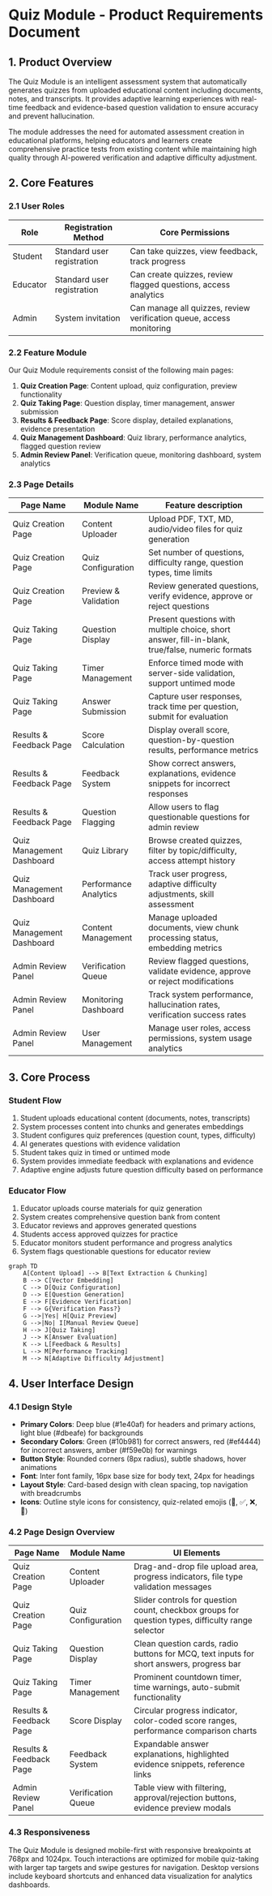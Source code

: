 # Quiz Module - Product Requirements Document

## 1. Product Overview

The Quiz Module is an intelligent assessment system that automatically generates quizzes from uploaded educational content including documents, notes, and transcripts. It provides adaptive learning experiences with real-time feedback and evidence-based question validation to ensure accuracy and prevent hallucination.

The module addresses the need for automated assessment creation in educational platforms, helping educators and learners create comprehensive practice tests from existing content while maintaining high quality through AI-powered verification and adaptive difficulty adjustment.

## 2. Core Features

### 2.1 User Roles

| Role | Registration Method | Core Permissions |
|------|---------------------|------------------|
| Student | Standard user registration | Can take quizzes, view feedback, track progress |
| Educator | Standard user registration | Can create quizzes, review flagged questions, access analytics |
| Admin | System invitation | Can manage all quizzes, review verification queue, access monitoring |

### 2.2 Feature Module

Our Quiz Module requirements consist of the following main pages:

1. **Quiz Creation Page**: Content upload, quiz configuration, preview functionality
2. **Quiz Taking Page**: Question display, timer management, answer submission
3. **Results & Feedback Page**: Score display, detailed explanations, evidence presentation
4. **Quiz Management Dashboard**: Quiz library, performance analytics, flagged question review
5. **Admin Review Panel**: Verification queue, monitoring dashboard, system analytics

### 2.3 Page Details

| Page Name | Module Name | Feature description |
|-----------|-------------|---------------------|
| Quiz Creation Page | Content Uploader | Upload PDF, TXT, MD, audio/video files for quiz generation |
| Quiz Creation Page | Quiz Configuration | Set number of questions, difficulty range, question types, time limits |
| Quiz Creation Page | Preview & Validation | Review generated questions, verify evidence, approve or reject questions |
| Quiz Taking Page | Question Display | Present questions with multiple choice, short answer, fill-in-blank, true/false, numeric formats |
| Quiz Taking Page | Timer Management | Enforce timed mode with server-side validation, support untimed mode |
| Quiz Taking Page | Answer Submission | Capture user responses, track time per question, submit for evaluation |
| Results & Feedback Page | Score Calculation | Display overall score, question-by-question results, performance metrics |
| Results & Feedback Page | Feedback System | Show correct answers, explanations, evidence snippets for incorrect responses |
| Results & Feedback Page | Question Flagging | Allow users to flag questionable questions for admin review |
| Quiz Management Dashboard | Quiz Library | Browse created quizzes, filter by topic/difficulty, access attempt history |
| Quiz Management Dashboard | Performance Analytics | Track user progress, adaptive difficulty adjustments, skill assessment |
| Quiz Management Dashboard | Content Management | Manage uploaded documents, view chunk processing status, embedding metrics |
| Admin Review Panel | Verification Queue | Review flagged questions, validate evidence, approve or reject modifications |
| Admin Review Panel | Monitoring Dashboard | Track system performance, hallucination rates, verification success rates |
| Admin Review Panel | User Management | Manage user roles, access permissions, system usage analytics |

## 3. Core Process

### Student Flow
1. Student uploads educational content (documents, notes, transcripts)
2. System processes content into chunks and generates embeddings
3. Student configures quiz preferences (question count, types, difficulty)
4. AI generates questions with evidence validation
5. Student takes quiz in timed or untimed mode
6. System provides immediate feedback with explanations and evidence
7. Adaptive engine adjusts future question difficulty based on performance

### Educator Flow
1. Educator uploads course materials for quiz generation
2. System creates comprehensive question bank from content
3. Educator reviews and approves generated questions
4. Students access approved quizzes for practice
5. Educator monitors student performance and progress analytics
6. System flags questionable questions for educator review

```mermaid
graph TD
    A[Content Upload] --> B[Text Extraction & Chunking]
    B --> C[Vector Embedding]
    C --> D[Quiz Configuration]
    D --> E[Question Generation]
    E --> F[Evidence Verification]
    F --> G{Verification Pass?}
    G -->|Yes| H[Quiz Preview]
    G -->|No| I[Manual Review Queue]
    H --> J[Quiz Taking]
    J --> K[Answer Evaluation]
    K --> L[Feedback & Results]
    L --> M[Performance Tracking]
    M --> N[Adaptive Difficulty Adjustment]
```

## 4. User Interface Design

### 4.1 Design Style

- **Primary Colors**: Deep blue (#1e40af) for headers and primary actions, light blue (#dbeafe) for backgrounds
- **Secondary Colors**: Green (#10b981) for correct answers, red (#ef4444) for incorrect answers, amber (#f59e0b) for warnings
- **Button Style**: Rounded corners (8px radius), subtle shadows, hover animations
- **Font**: Inter font family, 16px base size for body text, 24px for headings
- **Layout Style**: Card-based design with clean spacing, top navigation with breadcrumbs
- **Icons**: Outline style icons for consistency, quiz-related emojis (📝, ✅, ❌, 🎯)

### 4.2 Page Design Overview

| Page Name | Module Name | UI Elements |
|-----------|-------------|-------------|
| Quiz Creation Page | Content Uploader | Drag-and-drop file upload area, progress indicators, file type validation messages |
| Quiz Creation Page | Quiz Configuration | Slider controls for question count, checkbox groups for question types, difficulty range selector |
| Quiz Taking Page | Question Display | Clean question cards, radio buttons for MCQ, text inputs for short answers, progress bar |
| Quiz Taking Page | Timer Management | Prominent countdown timer, time warnings, auto-submit functionality |
| Results & Feedback Page | Score Display | Circular progress indicator, color-coded score ranges, performance comparison charts |
| Results & Feedback Page | Feedback System | Expandable answer explanations, highlighted evidence snippets, reference links |
| Admin Review Panel | Verification Queue | Table view with filtering, approval/rejection buttons, evidence preview modals |

### 4.3 Responsiveness

The Quiz Module is designed mobile-first with responsive breakpoints at 768px and 1024px. Touch interactions are optimized for mobile quiz-taking with larger tap targets and swipe gestures for navigation. Desktop versions include keyboard shortcuts and enhanced data visualization for analytics dashboards.